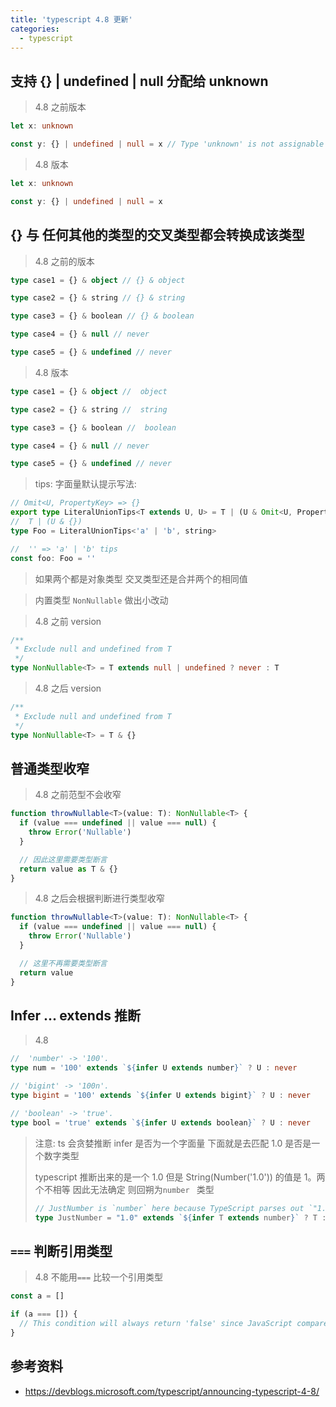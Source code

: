 ```yaml
---
title: 'typescript 4.8 更新'
categories:
  - typescript
---
```


## 支持 {} | undefined | null 分配给 unknown

> 4.8 之前版本

```ts
let x: unknown

const y: {} | undefined | null = x // Type 'unknown' is not assignable to type 'undefined'.
```

> 4.8 版本

```ts
let x: unknown

const y: {} | undefined | null = x
```

## {} 与 任何其他的类型的交叉类型都会转换成该类型

> 4.8 之前的版本

```ts
type case1 = {} & object // {} & object

type case2 = {} & string // {} & string

type case3 = {} & boolean // {} & boolean

type case4 = {} & null // never

type case5 = {} & undefined // never
```

> 4.8 版本

```ts
type case1 = {} & object //  object

type case2 = {} & string //  string

type case3 = {} & boolean //  boolean

type case4 = {} & null // never

type case5 = {} & undefined // never
```

> tips: 字面量默认提示写法:

```ts
// Omit<U, PropertyKey> => {}
export type LiteralUnionTips<T extends U, U> = T | (U & Omit<U, PropertyKey>)
//  T | (U & {})
type Foo = LiteralUnionTips<'a' | 'b', string>

//  '' => 'a' | 'b' tips
const foo: Foo = ''
```

> 如果两个都是对象类型 交叉类型还是合并两个的相同值

> 内置类型 `NonNullable` 做出小改动

> 4.8 之前 version

```ts
/**
 * Exclude null and undefined from T
 */
type NonNullable<T> = T extends null | undefined ? never : T
```

> 4.8 之后 version

```ts
/**
 * Exclude null and undefined from T
 */
type NonNullable<T> = T & {}
```

## 普通类型收窄

> 4.8 之前范型不会收窄

```ts
function throwNullable<T>(value: T): NonNullable<T> {
  if (value === undefined || value === null) {
    throw Error('Nullable')
  }

  // 因此这里需要类型断言
  return value as T & {}
}
```

> 4.8 之后会根据判断进行类型收窄

```ts
function throwNullable<T>(value: T): NonNullable<T> {
  if (value === undefined || value === null) {
    throw Error('Nullable')
  }

  // 这里不再需要类型断言
  return value
}
```

## Infer ... extends 推断

> 4.8

```ts
//  'number' -> '100'.
type num = '100' extends `${infer U extends number}` ? U : never

// 'bigint' -> '100n'.
type bigint = '100' extends `${infer U extends bigint}` ? U : never

// 'boolean' -> 'true'.
type bool = 'true' extends `${infer U extends boolean}` ? U : never
```

> 注意: ts 会贪婪推断 infer 是否为一个字面量 下面就是去匹配 1.0 是否是一个数字类型
>
> typescript 推断出来的是一个 1.0 但是 String(Number('1.0')) 的值是 1。两个不相等 因此无法确定 则回朔为`number ` 类型
>
> ```ts
> // JustNumber is `number` here because TypeScript parses out `"1.0"`, but `String(Number("1.0"))` is `"1"` and doesn't match.
> type JustNumber = "1.0" extends `${infer T extends number}` ? T : never；
> ```

## `===` 判断引用类型

> 4.8 不能用`===` 比较一个引用类型

```ts
const a = []

if (a === []) {
  // This condition will always return 'false' since JavaScript compares objects by reference, not value.
}
```

## 参考资料

- https://devblogs.microsoft.com/typescript/announcing-typescript-4-8/
